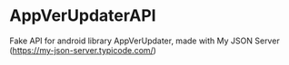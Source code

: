 # AppVerUpdaterAPI
Fake API for android library AppVerUpdater, made with My JSON Server (https://my-json-server.typicode.com/)

